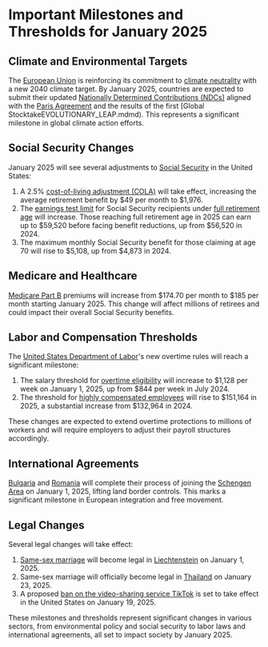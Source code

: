 # Important Milestones and Thresholds for January 2025

## Climate and Environmental Targets

The [European Union](open_source_coordination.md) is reinforcing its commitment to [climate neutrality](electromagnetic_gravity_coupling.md) with a new 2040 climate target. By January 2025, countries are expected to submit their updated [Nationally Determined Contributions (NDCs)](https://unfccc.int/process-and-meetings/the-paris-agreement/nationally-determined-contributions-ndcs) aligned with the [Paris Agreement](https://en.wikipedia.org/wiki/Paris_Agreement) and the results of the first \[Global StocktakeEVOLUTIONARY\_LEAP.mdmd). This represents a significant milestone in global climate action efforts.

## Social Security Changes

January 2025 will see several adjustments to [Social Security](https://en.wikipedia.org/wiki/Social_Security_\(United_States\)) in the United States:

1. A 2.5% [cost-of-living adjustment (COLA)](https://www.ssa.gov/cola/) will take effect, increasing the average retirement benefit by $49 per month to $1,976.
2. The [earnings test limit](../EARNINGS_TEST_LIMIT.md) for Social Security recipients under [full retirement age](phi4.md) will increase. Those reaching full retirement age in 2025 can earn up to $59,520 before facing benefit reductions, up from $56,520 in 2024.
3. The maximum monthly Social Security benefit for those claiming at age 70 will rise to $5,108, up from $4,873 in 2024.

## Medicare and Healthcare

[Medicare Part B](https://www.medicare.gov/what-medicare-covers/what-part-b-covers) premiums will increase from $174.70 per month to $185 per month starting January 2025. This change will affect millions of retirees and could impact their overall Social Security benefits.

## Labor and Compensation Thresholds

The [United States Department of Labor](https://en.wikipedia.org/wiki/United_States_Department_of_Labor)'s new overtime rules will reach a significant milestone:

1. The salary threshold for [overtime eligibility](https://en.wikipedia.org/wiki/Overtime_pay_in_the_United_States) will increase to $1,128 per week on January 1, 2025, up from $844 per week in July 2024.
2. The threshold for [highly compensated employees](broken-reference) will rise to $151,164 in 2025, a substantial increase from $132,964 in 2024.

These changes are expected to extend overtime protections to millions of workers and will require employers to adjust their payroll structures accordingly.

## International Agreements

[Bulgaria](../BULGARIA.md) and [Romania](broken-reference) will complete their process of joining the [Schengen Area](https://en.wikipedia.org/wiki/Schengen_Area) on January 1, 2025, lifting land border controls. This marks a significant milestone in European integration and free movement.

## Legal Changes

Several legal changes will take effect:

1. [Same-sex marriage](https://en.wikipedia.org/wiki/Same-sex_marriage) will become legal in [Liechtenstein](broken-reference) on January 1, 2025.
2. Same-sex marriage will officially become legal in [Thailand](../../../LITERARY_PRODUCTS/JOES_NOTES/PHYSICS/QUANTUM.MD) on January 23, 2025.
3. A proposed [ban on the video-sharing service TikTok](https://en.wikipedia.org/wiki/TikTok_ban_in_the_United_States) is set to take effect in the United States on January 19, 2025.

These milestones and thresholds represent significant changes in various sectors, from environmental policy and social security to labor laws and international agreements, all set to impact society by January 2025.
